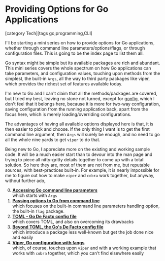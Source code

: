 # Providing Options for Go Applications

[category Tech][tags go,programming,CLI]

I'll be starting a mini series on how to provide options for Go applications, whether through command line parameters/options/flags, or through configuration files. This is going to be the index page to list them all. 

<!--more-->

Go syntax might be simple but its available packages are rich and abundant. This mini series covers the whole spectrum on how Go applications can take parameters, and configuration values, touching upon methods from the simplest, the built-in `Args`, all the way to third party packages like viper, which provides the richest set of features available today.

I'm new to Go and I can't claim that all the methods/packages are covered, but I tried my best, leaving no stone not turned, except for [gonfig](https://github.com/Nomon/gonfig), which I don't feel that it belongs here, because it is more for two-way configuration, saving configuration from the running application back, apart from the focus here, which is merely loading/overriding configurations. 

The advantages of having all available options displayed here is that, it is then easier to pick and choose. If the only thing I want is to get the first command line argument, then `Args` will surely be enough, and no need to go all the whole nine yards to get `viper` to do that.

Being new to Go, I appreciate more on the existing and working sample code. It will be a much easier start than to devour into the man page and trying to piece all nitty-gritty details together to come up with a total solution. So here they are, most of them are not from me, but reputable sources, with best-practices built-in. For example, it is nearly impossible for me to figure out how to make `viper` and `cobra` work together, but anyway, without further ado,

0. [**Accessing Go command line parameters**](https://sfxpt.wordpress.com/2015/06/17/accessing-go-command-line-parameters/)  
   which starts with `Args` 
0. [**Passing options to Go from command line**](https://sfxpt.wordpress.com/2015/06/18/passing-options-to-go-from-command-line/)  
   which focuses on the built-in command line parameters handling option, the built-in `flag` package.
0. [**TOML - Go De Facto config file**](https://sfxpt.wordpress.com/2015/06/18/toml-go-de-facto-config-file/)  
   which covers TOML, and also on overcoming its drawbacks
0. [**Beyond TOML, the Go's De Facto config file**](https://sfxpt.wordpress.com/2015/06/19/beyond-toml-the-gos-de-facto-config-file/)  
   which introduce a package less well-known but get the job done nice and easily
0. [**Viper, Go configuration with fangs**](https://sfxpt.wordpress.com/2015/06/25/viper-go-configuration-with-fangs/)  
   which, of course, touches upon `viper` and with a working example that works with `cobra` together, which you can't find elsewhere easily

<!---
0. [****]()
0. [****]()
-->


